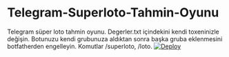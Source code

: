 # Telegram-Superloto-Tahmin-Oyunu
Telegram süper loto tahmin oyunu. Degerler.txt içindekini kendi toxeninizle değişin. Botunuzu kendi grubunuza aldıktan sonra başka gruba eklenmesini botfatherden engelleyin.
Komutlar /superloto, /loto.
[![Deploy](https://www.herokucdn.com/deploy/button.svg)](https://heroku.com/deploy?template=https://github.com/CybrGhostf/Telegram-Superloto-Tahmin-Oyunu)
